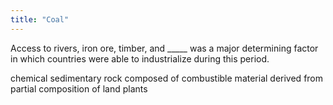 ```yaml
---
title: "Coal"
---
```

Access to rivers, iron ore, timber, and _____ was a major determining factor in which countries were able to industrialize during this period.

chemical sedimentary rock composed of combustible material derived from partial composition of land plants

